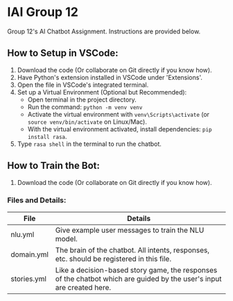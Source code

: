 # IAI Group 12

Group 12's AI Chatbot Assignment. Instructions are provided below.

## How to Setup in VSCode:

1. Download the code (Or collaborate on Git directly if you know how).
2. Have Python's extension installed in VSCode under 'Extensions'.
3. Open the file in VSCode's integrated terminal.
4. Set up a Virtual Environment (Optional but Recommended):
   - Open terminal in the project directory.
   - Run the command: `python -m venv venv`
   - Activate the virtual environment with `venv\Scripts\activate` (or `source venv/bin/activate` on Linux/Mac).
   - With the virtual environment activated, install dependencies: `pip install rasa`.
5. Type `rasa shell` in the terminal to run the chatbot.

## How to Train the Bot:

1. Download the code (Or collaborate on Git directly if you know how).

### Files and Details:

| File         | Details                                      |
| ------------ | -------------------------------------------- |
| nlu.yml      | Give example user messages to train the NLU model. |
| domain.yml   | The brain of the chatbot. All intents, responses, etc. should be registered in this file. |
| stories.yml  | Like a decision-based story game, the responses of the chatbot which are guided by the user's input are created here. |
